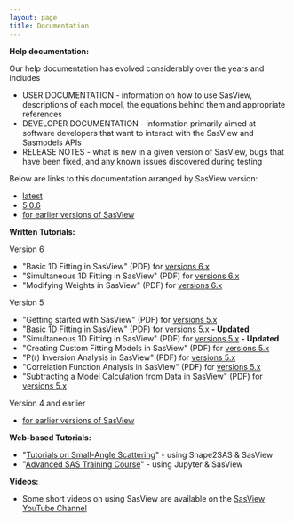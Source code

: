 ```yaml
---
layout: page
title: Documentation
---
```


**Help documentation:**

Our help documentation has evolved considerably over the years and includes

*   USER DOCUMENTATION - information on how to use SasView, descriptions of each model, the equations behind them and appropriate references
*   DEVELOPER DOCUMENTATION - information primarily aimed at software developers that want to interact with the SasView and Sasmodels APIs
*   RELEASE NOTES - what is new in a given version of SasView, bugs that have been fixed, and any known issues discovered during testing

Below are links to this documentation arranged by SasView version:

*   [latest](/docs/index.html)
*   [5.0.6](/docs/old_docs/5.0.6/index.html)
*   [for earlier versions of SasView](https://www.sasview.org/deprecated/)

<a name="tutorials"></a>

**Written Tutorials:**

Version 6
*   "Basic 1D Fitting in SasView" (PDF) for [versions 6.x](/downloads/basic_1d_fitting_in_sasview_v6.pdf)
*   "Simultaneous 1D Fitting in SasView" (PDF) for [versions 6.x](/downloads/simultaneous_1d_fitting_in_sasview_v6.pdf)
*   "Modifying Weights in SasView" (PDF) for [versions 6.x](/downloads/modifying_weights_in_sasview_v6.pdf)

Version 5
*   "Getting started with SasView" (PDF) for [versions 5.x](/downloads/getting_started_with_sasview_v5.pdf)
*   "Basic 1D Fitting in SasView" (PDF) for [versions 5.x](/downloads/basic_1d_fitting_in_sasview_v5.pdf)  **- Updated**
*   "Simultaneous 1D Fitting in SasView" (PDF) for [versions 5.x](/downloads/simultaneous_1d_fitting_in_sasview_v5.pdf)  **- Updated**
*   "Creating Custom Fitting Models in SasView" (PDF) for [versions 5.x](/downloads/creating_custom_fitting_models_in_sasview_v5.pdf)
*   "P(r) Inversion Analysis in SasView" (PDF) for [versions 5.x](/downloads/pr_inversion_analysis_in_sasview_v5.pdf)
*   "Correlation Function Analysis in SasView" (PDF) for [versions 5.x](/downloads/correlation_function_analysis_in_sasview_v5.pdf)
*   "Subtracting a Model Calculation from Data in SasView" (PDF) for [versions 5.x](/downloads/subtracting_a_model_calculation_from_real_data_v5.pdf)

Version 4 and earlier
*   [for earlier versions of SasView](https://www.sasview.org/deprecated/)

**Web-based Tutorials:**
*   "[Tutorials on Small-Angle Scattering](https://sastutorials.org/)" - using Shape2SAS & SasView
*   "[Advanced SAS Training Course](https://github.com/timsnow/advanced_sas_training_course)" - using Jupyter & SasView

**Videos:**
*   Some short videos on using SasView are available on the [SasView YouTube Channel](https://www.youtube.com/channel/UCxvD3ysXJ05l6MgY7YKjEFQ)
